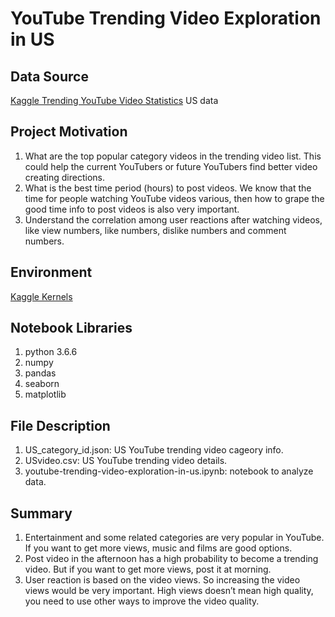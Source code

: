 # YouTube Trending Video Exploration in US

## Data Source

[Kaggle Trending YouTube Video Statistics](https://www.kaggle.com/datasnaek/youtube-new#USvideos.csv) US data

## Project Motivation

1. What are the top popular category videos in the trending video list. This could help the current YouTubers or future YouTubers find better video creating directions.
2. What is the best time period (hours) to post videos. We know that the time for people watching YouTube videos various, then how to grape the good time info to post videos is also very important.
3. Understand the correlation among user reactions after watching videos, like view numbers, like numbers, dislike numbers and comment numbers.

## Environment 

[Kaggle Kernels](https://www.kaggle.com/kernels)

## Notebook Libraries

1. python 3.6.6
2. numpy
3. pandas
4. seaborn
5. matplotlib

## File Description

1. US_category_id.json: US YouTube trending video cageory info.
2. USvideo.csv: US YouTube trending video details.
3. youtube-trending-video-exploration-in-us.ipynb: notebook to analyze data.

## Summary

1. Entertainment and some related categories are very popular in YouTube. If you want to get more views, music and films are good options.
2. Post video in the afternoon has a high probability to become a trending video. But if you want to get more views, post it at morning.
3. User reaction is based on the video views. So increasing the video views would be very important. High views doesn’t mean high quality, you need to use other ways to improve the video quality.
